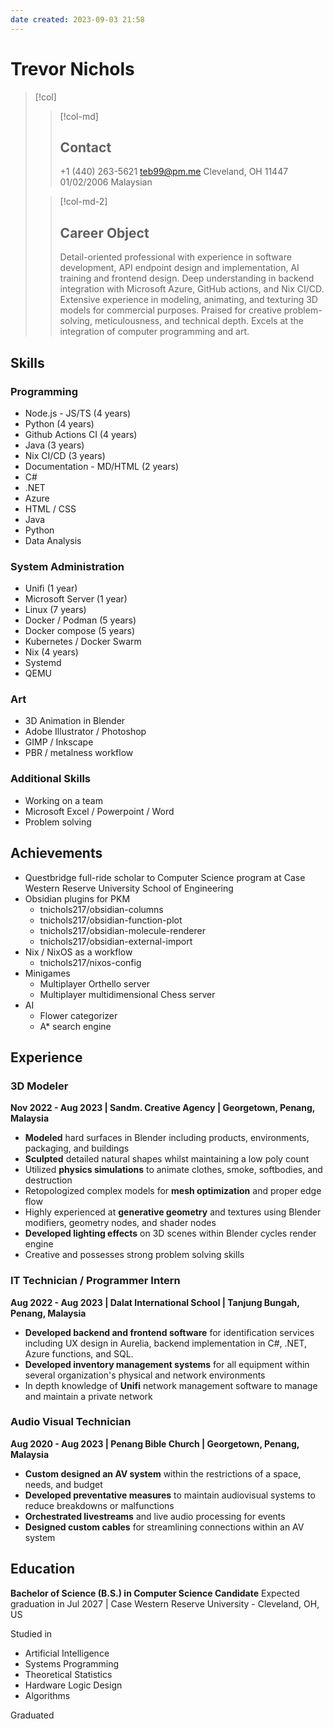 ```yaml
---
date created: 2023-09-03 21:58
---
```


# Trevor Nichols

> [!col]
>
> > [!col-md]
> >
> > ## Contact
> >
> > +1 (440) 263-5621
> > <teb99@pm.me>
> > Cleveland, OH 11447
> > 01/02/2006
> > Malaysian
>
> > [!col-md-2]
> >
> > ## Career Object
> >
> > Detail-oriented professional with experience in software development, API endpoint design and implementation, AI training and frontend design. Deep understanding in backend integration with Microsoft Azure, GitHub actions, and Nix CI/CD. Extensive experience in modeling, animating, and texturing 3D models for commercial purposes. Praised for creative problem-solving, meticulousness, and technical depth. Excels at the integration of computer programming and art.

## Skills

### Programming

- Node.js - JS/TS (4 years)
- Python (4 years)
- Github Actions CI (4 years)
- Java (3 years)
- Nix CI/CD (3 years)
- Documentation - MD/HTML (2 years)
- C#
- .NET
- Azure
- HTML / CSS
- Java
- Python
- Data Analysis

### System Administration

- Unifi (1 year)
- Microsoft Server (1 year)
- Linux (7 years)
- Docker / Podman (5 years)
- Docker compose (5 years)
- Kubernetes / Docker Swarm
- Nix (4 years)
- Systemd
- QEMU

### Art

- 3D Animation in Blender
- Adobe Illustrator / Photoshop
- GIMP / Inkscape
- PBR / metalness workflow

### Additional Skills

- Working on a team
- Microsoft Excel / Powerpoint / Word
- Problem solving

## Achievements

- Questbridge full-ride scholar to Computer Science program at Case Western Reserve University School of Engineering
- Obsidian plugins for PKM
	- tnichols217/obsidian-columns
	- tnichols217/obsidian-function-plot
	- tnichols217/obsidian-molecule-renderer
	- tnichols217/obsidian-external-import
- Nix / NixOS as a workflow
	- tnichols217/nixos-config
- Minigames
	- Multiplayer Orthello server
	- Multiplayer multidimensional Chess server
- AI
	- Flower categorizer
	- A\* search engine

## Experience

### 3D Modeler

**Nov 2022 - Aug 2023 | Sandm. Creative Agency | Georgetown, Penang, Malaysia**

- **Modeled** hard surfaces in Blender including products, environments, packaging, and buildings
- **Sculpted** detailed natural shapes whilst maintaining a low poly count
- Utilized **physics simulations** to animate clothes, smoke, softbodies, and destruction
- Retopologized complex models for **mesh optimization** and proper edge flow
- Highly experienced at **generative geometry** and textures using Blender modifiers, geometry nodes, and shader nodes
- **Developed lighting effects** on 3D scenes within Blender cycles render engine
- Creative and possesses strong problem solving skills

### IT Technician / Programmer Intern

**Aug 2022 - Aug 2023 | Dalat International School | Tanjung Bungah, Penang, Malaysia**

- **Developed backend and frontend software** for identification services including UX design in Aurelia, backend implementation in C#, .NET, Azure functions, and SQL.
- **Developed inventory management systems** for all equipment within several organization's physical and network environments
- In depth knowledge of **Unifi** network management software to manage and maintain a private network

### Audio Visual Technician

**Aug 2020 - Aug 2023 | Penang Bible Church | Georgetown, Penang, Malaysia**

- **Custom designed an AV system** within the restrictions of a space, needs, and budget
- **Developed preventative measures** to maintain audiovisual systems to reduce breakdowns or malfunctions
- **Orchestrated livestreams** and live audio processing for events
- **Designed custom cables** for streamlining connections within an AV system

## Education

**Bachelor of Science (B.S.) in Computer Science Candidate**
Expected graduation in Jul 2027 | Case Western Reserve University - Cleveland, OH, US

Studied in
- Artificial Intelligence
- Systems Programming
- Theoretical Statistics
- Hardware Logic Design
- Algorithms

Graduated